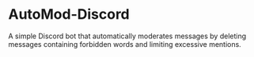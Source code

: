# AutoMod-Discord
A simple Discord bot that automatically moderates messages by deleting messages containing forbidden words and limiting excessive mentions.
